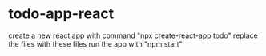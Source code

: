 # todo-app-react
create a new react app with command "npx create-react-app todo"
replace the files with these files
run the app with "npm start"
